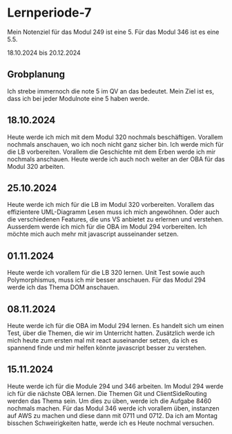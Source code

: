 # Lernperiode-7

Mein Notenziel für das Modul 249 ist eine 5. Für das Modul 346 ist es eine 5.5.
 
18.10.2024 bis 20.12.2024

## Grobplanung

Ich strebe immernoch die note 5 im QV an das bedeutet. Mein Ziel ist es, dass ich bei jeder Modulnote eine 5 haben werde.
 
## 18.10.2024

Heute werde ich mich mit dem Modul 320 nochmals beschäftigen. Vorallem nochmals anschauen, wo ich noch nicht ganz sicher bin. Ich werde mich für die LB vorbereiten. Vorallem die Geschichte mit dem Erben werde ich mir nochmals anschauen. Heute werde ich auch noch weiter an der OBA für das Modul 320 arbeiten.

## 25.10.2024

Heute werde ich mich für die LB im Modul 320 vorbereiten. Vorallem das effizientere UML-Diagramm Lesen muss ich mich angewöhnen. Oder auch die verschiedenen Features, die uns VS anbietet zu erlernen und verstehen. Ausserdem werde ich mich für die OBA im Modul 294 vorbereiten. Ich möchte mich auch mehr mit javascript ausseinander setzen.

## 01.11.2024
Heute werde ich vorallem für die LB 320 lernen. Unit Test sowie auch Polymorphismus, muss ich mir besser anschauen. Für das Modul 294 werde ich das Thema DOM anschauen.

## 08.11.2024

Heute werde ich für die OBA im Modul 294 lernen. Es handelt sich um einen Test, über die Themen, die wir im Unterricht hatten. Zusätzlich werde ich mich heute zum ersten mal mit react auseinander setzen, da ich es spannend finde und mir helfen könnte javascript besser zu verstehen. 

## 15.11.2024

Heute werde ich für die Module 294 und 346 arbeiten. Im Modul 294 werde ich für die nächste OBA lernen. Die Themen Git und ClientSideRouting werden das Thema sein. Um dies zu üben, werde ich die Aufgabe 8460 nochmals machen. Für das Modul 346 werde ich vorallem üben, instanzen auf AWS zu machen und diese dann mit 0711 und 0712. Da ich am Montag bisschen Schweirigkeiten hatte, werde ich es Heute nochmal versuchen. 





